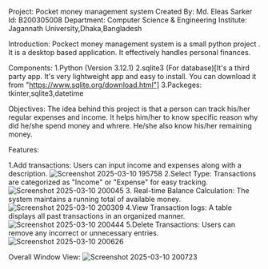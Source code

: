 Project: Pocket money management system
Created By: Md. Eleas Sarker
Id: B200305008
Department: Computer Science & Engineering
Institute: Jagannath University,Dhaka,Bangladesh

Introduction:
Pockect money management system is a small python project . It is a desktop based application. It effectively handles personal finances.

Components:
  1.Python (Version 3.12.1)
  2.sqlite3 (For database)[It's a third party app. It's very lightweight app and easy to install. You can download it from "https://www.sqlite.org/download.html"]
  3.Packeges: tkinter,sqlite3,datetime
  
Objectives:
The idea behind this project is that a person can track his/her regular expenses and income. It helps him/her to know specific reason why did he/she spend money and whrere.
He/she also know his/her remaining money.

Features:

1.Add transactions: Users can input income and expenses along with a description.
![Screenshot 2025-03-10 195758](https://github.com/user-attachments/assets/249d4183-e244-4d82-b33e-772bd036b656)
2.Select Type: Transactions are categorized as "Income" or "Expense" for easy tracking.
![Screenshot 2025-03-10 200045](https://github.com/user-attachments/assets/3f073b2c-bf77-4422-954e-0f74a70e9eea)
3. Real-time Balance Calculation: The system maintains a running total of available money.
![Screenshot 2025-03-10 200309](https://github.com/user-attachments/assets/305fa2fa-3d87-457e-af18-526e6d07824a)
4.View Transaction logs: A table displays all past transactions in an organized manner.
![Screenshot 2025-03-10 200444](https://github.com/user-attachments/assets/c422a60e-adbb-4a44-969f-8902f19ce631)
5.Delete Transactions: Users can remove any incorrect or unnecessary entries.
![Screenshot 2025-03-10 200626](https://github.com/user-attachments/assets/2da0a8e3-7f78-4914-8615-82c1c463db19)

Overall Window View:
![Screenshot 2025-03-10 200723](https://github.com/user-attachments/assets/34212586-7ef6-49b3-9238-6d2f8af0df41)




